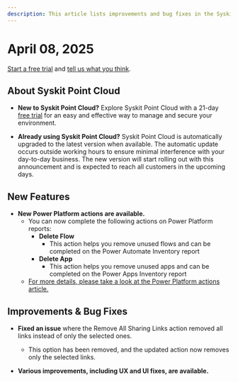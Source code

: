 ```yaml
---
description: This article lists improvements and bug fixes in the Syskit Point Cloud version 2025.2.88.41
---
```


# April 08, 2025

[Start a free trial](https://www.syskit.com/products/point/free-trial/) and [tell us what you think](https://www.syskit.com/company/contact-us/).

## About Syskit Point Cloud

* **New to Syskit Point Cloud?** Explore Syskit Point Cloud with a 21-day [free trial](https://www.syskit.com/products/point/free-trial/) for an easy and effective way to manage and secure your environment.

* **Already using Syskit Point Cloud?** Syskit Point Cloud is automatically upgraded to the latest version when available. The automatic update occurs outside working hours to ensure minimal interference with your day-to-day business. The new version will start rolling out with this announcement and is expected to reach all customers in the upcoming days.

## New Features

* **New Power Platform actions are available.**
  * You can now complete the following actions on Power Platform reports:
    * **Delete Flow**
      * This action helps you remove unused flows and can be completed on the Power Automate Inventory report
    * **Delete App**
      * This action helps you remove unused apps and can be completed on the Power Apps Inventory report
  * [For more details, please take a look at the Power Platform actions article.](../../access-management/power-platform-actions.md)

## Improvements & Bug Fixes 

* **Fixed an issue** where the Remove All Sharing Links action removed all links instead of only the selected ones. 
  * This option has been removed, and the updated action now removes only the selected links. 

* **Various improvements, including UX and UI fixes, are available.**